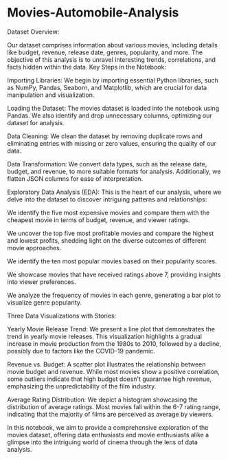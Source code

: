 # Movies-Automobile-Analysis
Dataset Overview:

Our dataset comprises information about various movies, including details like budget, revenue, release date, genres, popularity, and more.
The objective of this analysis is to unravel interesting trends, correlations, and facts hidden within the data.
Key Steps in the Notebook:

Importing Libraries: We begin by importing essential Python libraries, such as NumPy, Pandas, Seaborn, and Matplotlib, which are crucial for data manipulation and visualization.

Loading the Dataset: The movies dataset is loaded into the notebook using Pandas. We also identify and drop unnecessary columns, optimizing our dataset for analysis.

Data Cleaning: We clean the dataset by removing duplicate rows and eliminating entries with missing or zero values, ensuring the quality of our data.

Data Transformation: We convert data types, such as the release date, budget, and revenue, to more suitable formats for analysis. Additionally, we flatten JSON columns for ease of interpretation.

Exploratory Data Analysis (EDA): This is the heart of our analysis, where we delve into the dataset to discover intriguing patterns and relationships:

We identify the five most expensive movies and compare them with the cheapest movie in terms of budget, revenue, and viewer ratings.

We uncover the top five most profitable movies and compare the highest and lowest profits, shedding light on the diverse outcomes of different movie approaches.

We identify the ten most popular movies based on their popularity scores.

We showcase movies that have received ratings above 7, providing insights into viewer preferences.

We analyze the frequency of movies in each genre, generating a bar plot to visualize genre popularity.

Three Data Visualizations with Stories:

Yearly Movie Release Trend: We present a line plot that demonstrates the trend in yearly movie releases. This visualization highlights a gradual increase in movie production from the 1980s to 2010, followed by a decline, possibly due to factors like the COVID-19 pandemic.

Revenue vs. Budget: A scatter plot illustrates the relationship between movie budget and revenue. While most movies show a positive correlation, some outliers indicate that high budget doesn't guarantee high revenue, emphasizing the unpredictability of the film industry.

Average Rating Distribution: We depict a histogram showcasing the distribution of average ratings. Most movies fall within the 6-7 rating range, indicating that the majority of films are perceived as average by viewers.

In this notebook, we aim to provide a comprehensive exploration of the movies dataset, offering data enthusiasts and movie enthusiasts alike a glimpse into the intriguing world of cinema through the lens of data analysis.
